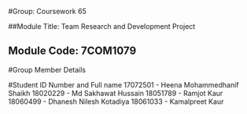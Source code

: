 #Group: Coursework 65

##Module Title: Team Research and Development Project
## Module Code: 7COM1079

#Group Member Details

#Student ID Number and 	Full name
17072501	- Heena Mohammedhanif Shaikh 
18020229	- Md Sakhawat Hussain
18051789	- Ramjot Kaur
18060499	- Dhanesh Nilesh Kotadiya 
18061033	- Kamalpreet Kaur
